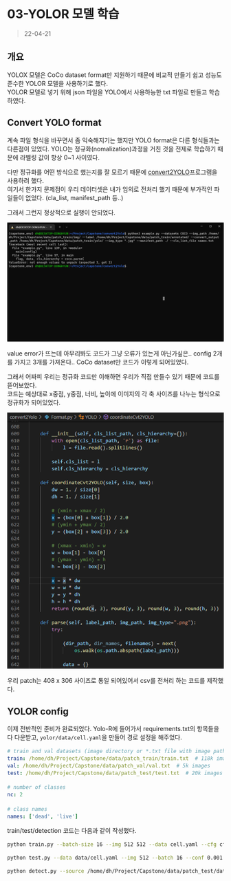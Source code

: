 # 03-YOLOR 모델 학습
> 22-04-21

## 개요  

YOLOX 모델은 CoCo dataset format만 지원하기 때문에 비교적 만들기 쉽고 성능도 준수한 YOLOR 모델을 사용하기로 했다.  
YOLOR 모델로 넣기 위해 json 파일을 YOLO에서 사용하능한 txt 파일로 만들고 학습하였다.  

## Convert YOLO format  

계속 파일 형식을 바꾸면서 좀 익숙해지기는 했지만 YOLO format은 다른 형식들과는 다른점이 있었다.
YOLO는 정규화(nomalization)과정을 거친 것을 전제로 학습하기 때문에 라벨링 값이 항상 0~1 사이였다.  

다만 정규화를 어떤 방식으로 했는지를 잘 모르기 때문에 [convert2YOLO](https://github.com/ssaru/convert2Yolo)프로그램을 사용하려 했다.  
여기서 한가지 문제점이 우리 데이터셋은 내가 임의로 전처리 했기 때문에 부가적인 파일들이 없었다. (cla_list, manifest_path 등..)  

그래서 그런지 정상적으로 실행이 안되었다.  

![img](./Assets/4.png)  

value error가 뜨는데 아무리봐도 코드가 그냥 오류가 있는게 아닌가싶은.. config 2개를 가지고 3개를 가져온다.. CoCo dataset만 코드가 이렇게 되어있었다. 

그래서 어짜피 우리는 정규화 코드만 이해하면 우리가 직접 만들수 있기 때문에 코드를 뜯어보았다.  
코드는 예상대로 x중점, y중점, 너비, 높이에 이미지의 각 축 사이즈를 나누는 형식으로 정규화가 되어있었다.  

![img](./Assets/5.png)  

우리 patch는 408 x 306 사이즈로 통일 되어있어서 csv를 전처리 하는 코드를 제작했다.  

## YOLOR config

이제 전반적인 준비가 완료되었다. Yolo-R에 들어가서 requirements.txt의 항목들을 다 다운받고, ```yolor/data/cell.yaml```을 만들어 경로 설정을 해주었다.

```yaml
# train and val datasets (image directory or *.txt file with image paths)
train: /home/dh/Project/Capstone/data/patch_train/train.txt  # 118k images
val: /home/dh/Project/Capstone/data/patch_val/val.txt  # 5k images
test: /home/dh/Project/Capstone/data/patch_test/test.txt  # 20k images for submission to https://competitions.codalab.org/competitions/20794

# number of classes
nc: 2

# class names
names: ['dead', 'live']
```

train/test/detection 코드는 다음과 같이 작성했다.  

```bash
python train.py --batch-size 16 --img 512 512 --data cell.yaml --cfg cfg/yolor_p6.cfg --weights '' --device 0 --name yolor_p6 --hyp hyp.scratch.640.yaml --epochs 200
```

```bash
python test.py --data data/cell.yaml --img 512 --batch 16 --conf 0.001 --iou 0.65 --device 0 --cfg cfg/yolor_p6.cfg --weights runs/train/yolor_p6/weights/last.pt --name yolor_p6_val --names data/cell.names --save-txt --task test
```

```bash
python detect.py --source /home/dh/Project/Capstone/data/patch_test/data/k025-2_204_1530.jpg --cfg cfg/yolor_p6.cfg --weights runs/train/yolor_p6/weights/last.pt --conf 0.25 --img-size 512 --device 0 --names data/cell.names
```